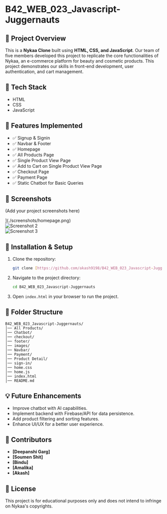 # B42_WEB_023_Javascript-Juggernauts

## 🚀 Project Overview

This is a **Nykaa Clone** built using **HTML, CSS, and JavaScript**. Our team of five members developed this project to replicate the core functionalities of Nykaa, an e-commerce platform for beauty and cosmetic products. This project demonstrates our skills in front-end development, user authentication, and cart management.

## 📌 Tech Stack
- HTML
- CSS
- JavaScript

## 📂 Features Implemented
- ✅ Signup & Signin
- ✅ Navbar & Footer
- ✅ Homepage
- ✅ All Products Page
- ✅ Single Product View Page
- ✅ Add to Cart on Single Product View Page
- ✅ Checkout Page
- ✅ Payment Page
- ✅ Static Chatbot for Basic Queries

## 📸 Screenshots
(Add your project screenshots here)

](./screenshots/homepage.png)  
![Screenshot 2](./screenshots/products.png)  
![Screenshot 3](./screenshots/cart.png)  

## 📜 Installation & Setup

1. Clone the repository:
   ```sh
   git clone [https://github.com/akash9198/B42_WEB_023_Javascript-Juggernauts.git]
   ```
2. Navigate to the project directory:
   ```sh
   cd B42_WEB_023_Javascript-Juggernauts
   ```
3. Open `index.html` in your browser to run the project.

## 📌 Folder Structure
```
B42_WEB_023_Javascript-Juggernauts/
│── All Products/
│── Chatbot/
│── checkout/
│── footer/
│── images/
│── Navbar/
│── Payment/
│── Product Detail/
│── sign-in/
│── home.css
│── home.js
│── index.html
│── README.md
```

## 💡 Future Enhancements
- Improve chatbot with AI capabilities.
- Implement backend with Firebase/API for data persistence.
- Add product filtering and sorting features.
- Enhance UI/UX for a better user experience.

## 🙌 Contributors
- **[Deepanshi Garg]**  
- **[Soumen Shit]**  
- **[Bindu]**  
- **[Amalika]**  
- **[Akash]**  

## 📄 License
This project is for educational purposes only and does not intend to infringe on Nykaa's copyrights.

